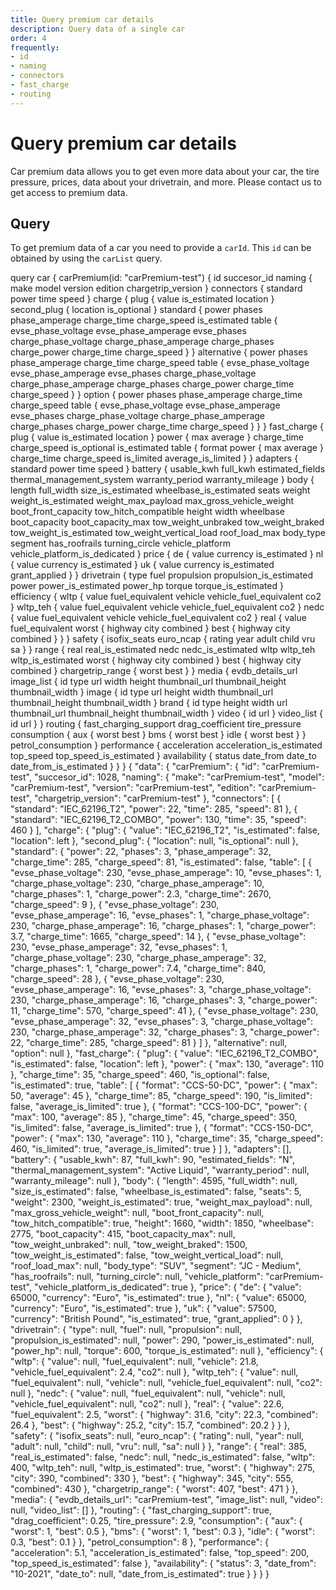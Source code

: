 ```yaml
---
title: Query premium car details
description: Query data of a single car
order: 4
frequently:
- id
- naming
- connectors
- fast_charge
- routing
---
```


# Query premium car details <premium />
Car premium data allows you to get even more data about your car, the tire pressure, prices, data about your drivetrain, and more. Please <cta action='smallchat'>contact us</cta> to get access to premium data. 

## Query
To get premium data of a car you need to provide a `carId`. This `id` can be obtained by using the `carList` query.

<schema name="carPremium" :frequent="frequently"></schema>

<response error="carPremium"></response>

<playground>
<code-block lang="graphql" type="query">	
query car {
  carPremium(id: "carPremium-test") {
    id
    succesor_id
    naming {
      make
      model
      version
      edition
      chargetrip_version
    }
    connectors {
      standard
      power
      time
      speed
    }
    charge {
      plug {
        value
        is_estimated
        location
      }
      second_plug {
        location
        is_optional
      }
      standard {
        power
        phases
        phase_amperage
        charge_time
        charge_speed
        is_estimated
        table {
          evse_phase_voltage
          evse_phase_amperage
          evse_phases
          charge_phase_voltage
          charge_phase_amperage
          charge_phases
          charge_power
          charge_time
          charge_speed
        }
      }
      alternative {
        power
        phases
        phase_amperage
        charge_time
        charge_speed
        table {
          evse_phase_voltage
          evse_phase_amperage
          evse_phases
          charge_phase_voltage
          charge_phase_amperage
          charge_phases
          charge_power
          charge_time
          charge_speed
        }
      }
      option {
        power
        phases
        phase_amperage
        charge_time
        charge_speed
        table {
          evse_phase_voltage
          evse_phase_amperage
          evse_phases
          charge_phase_voltage
          charge_phase_amperage
          charge_phases
          charge_power
          charge_time
          charge_speed
        }
      }
    }
    fast_charge {
      plug {
        value
        is_estimated
        location
      }
      power {
        max
        average
      }
      charge_time
      charge_speed
      is_optional
      is_estimated
      table {
        format
        power {
          max
          average
        }
        charge_time
        charge_speed
        is_limited
        average_is_limited
      }
    }
    adapters {
      standard
      power
      time
      speed
    }
    battery {
      usable_kwh
      full_kwh
      estimated_fields
      thermal_management_system
      warranty_period
      warranty_mileage
    }
    body {
      length
      full_width
      size_is_estimated
      wheelbase_is_estimated
      seats
      weight
      weight_is_estimated
      weight_max_payload
      max_gross_vehicle_weight
      boot_front_capacity
      tow_hitch_compatible
      height
      width
      wheelbase
      boot_capacity
      boot_capacity_max
      tow_weight_unbraked
      tow_weight_braked
      tow_weight_is_estimated
      tow_weight_vertical_load
      roof_load_max
      body_type
      segment
      has_roofrails
      turning_circle
      vehicle_platform
      vehicle_platform_is_dedicated
    }
    price {
      de {
        value
        currency
        is_estimated
      }
      nl {
        value
        currency
        is_estimated
      }
      uk {
        value
        currency
        is_estimated
        grant_applied
      }
    }
    drivetrain {
      type
      fuel
      propulsion
      propulsion_is_estimated
      power
      power_is_estimated
      power_hp
      torque
      torque_is_estimated
    }
    efficiency {
      wltp {
        value
        fuel_equivalent
        vehicle
        vehicle_fuel_equivalent
        co2
      }
      wltp_teh {
        value
        fuel_equivalent
        vehicle
        vehicle_fuel_equivalent
        co2
      }
      nedc {
        value
        fuel_equivalent
        vehicle
        vehicle_fuel_equivalent
        co2
      }
      real {
        value
        fuel_equivalent
        worst {
          highway
          city
          combined
        }
        best {
          highway
          city
          combined
        }
      }
    }
    safety {
      isofix_seats
      euro_ncap {
        rating
        year
        adult
        child
        vru
        sa
      }
    }
    range {
      real
      real_is_estimated
      nedc
      nedc_is_estimated
      wltp
      wltp_teh
      wltp_is_estimated
      worst {
        highway
        city
        combined
      }
      best {
        highway
        city
        combined
      }
      chargetrip_range {
        worst
        best
      }
    }
    media {
      evdb_details_url
      image_list {
        id
        type
        url
        width
        height
        thumbnail_url
        thumbnail_height
        thumbnail_width
      }
      image {
        id
        type
        url
        height
        width
        thumbnail_url
        thumbnail_height
        thumbnail_width
      }
      brand {
        id
        type
        height
        width
        url
        thumbnail_url
        thumbnail_height
        thumbnail_width
      }
      video {
        id
        url
      }
      video_list {
        id
        url
      }
    }
    routing {
      fast_charging_support
      drag_coefficient
      tire_pressure
      consumption {
        aux {
          worst
          best
        }
        bms {
          worst
          best
        }
        idle {
          worst
          best
        }
      }
      petrol_consumption
    }
    performance {
      acceleration
      acceleration_is_estimated
      top_speed
      top_speed_is_estimated
    }
    availability {
      status
      date_from
      date_to
      date_from_is_estimated
    }
  }
}
</code-block>

<code-block lang="json" type="response">
{
  "data": {
    "carPremium": {
      "id": "carPremium-test",
      "succesor_id": 1028,
      "naming": {
        "make": "carPremium-test",
        "model": "carPremium-test",
        "version": "carPremium-test",
        "edition": "carPremium-test",
        "chargetrip_version": "carPremium-test"
      },
      "connectors": [
        {
          "standard": "IEC_62196_T2",
          "power": 22,
          "time": 285,
          "speed": 81
        },
        {
          "standard": "IEC_62196_T2_COMBO",
          "power": 130,
          "time": 35,
          "speed": 460
        }
      ],
      "charge": {
        "plug": {
          "value": "IEC_62196_T2",
          "is_estimated": false,
          "location": left
        },
        "second_plug": {
          "location": null,
          "is_optional": null
        },
        "standard": {
          "power": 22,
          "phases": 3,
          "phase_amperage": 32,
          "charge_time": 285,
          "charge_speed": 81,
          "is_estimated": false,
          "table": [
            {
              "evse_phase_voltage": 230,
              "evse_phase_amperage": 10,
              "evse_phases": 1,
              "charge_phase_voltage": 230,
              "charge_phase_amperage": 10,
              "charge_phases": 1,
              "charge_power": 2.3,
              "charge_time": 2670,
              "charge_speed": 9
            },
            {
              "evse_phase_voltage": 230,
              "evse_phase_amperage": 16,
              "evse_phases": 1,
              "charge_phase_voltage": 230,
              "charge_phase_amperage": 16,
              "charge_phases": 1,
              "charge_power": 3.7,
              "charge_time": 1665,
              "charge_speed": 14
            },
            {
              "evse_phase_voltage": 230,
              "evse_phase_amperage": 32,
              "evse_phases": 1,
              "charge_phase_voltage": 230,
              "charge_phase_amperage": 32,
              "charge_phases": 1,
              "charge_power": 7.4,
              "charge_time": 840,
              "charge_speed": 28
            },
            {
              "evse_phase_voltage": 230,
              "evse_phase_amperage": 16,
              "evse_phases": 3,
              "charge_phase_voltage": 230,
              "charge_phase_amperage": 16,
              "charge_phases": 3,
              "charge_power": 11,
              "charge_time": 570,
              "charge_speed": 41
            },
            {
              "evse_phase_voltage": 230,
              "evse_phase_amperage": 32,
              "evse_phases": 3,
              "charge_phase_voltage": 230,
              "charge_phase_amperage": 32,
              "charge_phases": 3,
              "charge_power": 22,
              "charge_time": 285,
              "charge_speed": 81
            }
          ]
        },
        "alternative": null,
        "option": null
      },
      "fast_charge": {
        "plug": {
          "value": "IEC_62196_T2_COMBO",
          "is_estimated": false,
          "location": left
        },
        "power": {
          "max": 130,
          "average": 110
        },
        "charge_time": 35,
        "charge_speed": 460,
        "is_optional": false,
        "is_estimated": true,
        "table": [
          {
            "format": "CCS-50-DC",
            "power": {
              "max": 50,
              "average": 45
            },
            "charge_time": 85,
            "charge_speed": 190,
            "is_limited": false,
            "average_is_limited": true
          },
          {
            "format": "CCS-100-DC",
            "power": {
              "max": 100,
              "average": 85
            },
            "charge_time": 45,
            "charge_speed": 350,
            "is_limited": false,
            "average_is_limited": true
          },
          {
            "format": "CCS-150-DC",
            "power": {
              "max": 130,
              "average": 110
            },
            "charge_time": 35,
            "charge_speed": 460,
            "is_limited": true,
            "average_is_limited": true
          }
        ]
      },
      "adapters": [],
      "battery": {
        "usable_kwh": 87,
        "full_kwh": 90,
        "estimated_fields": "N",
        "thermal_management_system": "Active Liquid",
        "warranty_period": null,
        "warranty_mileage": null
      },
      "body": {
        "length": 4595,
        "full_width": null,
        "size_is_estimated": false,
        "wheelbase_is_estimated": false,
        "seats": 5,
        "weight": 2300,
        "weight_is_estimated": true,
        "weight_max_payload": null,
        "max_gross_vehicle_weight": null,
        "boot_front_capacity": null,
        "tow_hitch_compatible": true,
        "height": 1660,
        "width": 1850,
        "wheelbase": 2775,
        "boot_capacity": 415,
        "boot_capacity_max": null,
        "tow_weight_unbraked": null,
        "tow_weight_braked": 1500,
        "tow_weight_is_estimated": false,
        "tow_weight_vertical_load": null,
        "roof_load_max": null,
        "body_type": "SUV",
        "segment": "JC - Medium",
        "has_roofrails": null,
        "turning_circle": null,
        "vehicle_platform": "carPremium-test",
        "vehicle_platform_is_dedicated": true
      },
      "price": {
        "de": {
          "value": 65000,
          "currency": "Euro",
          "is_estimated": true
        },
        "nl": {
          "value": 65000,
          "currency": "Euro",
          "is_estimated": true
        },
        "uk": {
          "value": 57500,
          "currency": "British Pound",
          "is_estimated": true,
          "grant_applied": 0
        }
      },
      "drivetrain": {
        "type": null,
        "fuel": null,
        "propulsion": null,
        "propulsion_is_estimated": null,
        "power": 290,
        "power_is_estimated": null,
        "power_hp": null,
        "torque": 600,
        "torque_is_estimated": null
      },
      "efficiency": {
        "wltp": {
          "value": null,
          "fuel_equivalent": null,
          "vehicle": 21.8,
          "vehicle_fuel_equivalent": 2.4,
          "co2": null
        },
        "wltp_teh": {
          "value": null,
          "fuel_equivalent": null,
          "vehicle": null,
          "vehicle_fuel_equivalent": null,
          "co2": null
        },
        "nedc": {
          "value": null,
          "fuel_equivalent": null,
          "vehicle": null,
          "vehicle_fuel_equivalent": null,
          "co2": null
        },
        "real": {
          "value": 22.6,
          "fuel_equivalent": 2.5,
          "worst": {
            "highway": 31.6,
            "city": 22.3,
            "combined": 26.4
          },
          "best": {
            "highway": 25.2,
            "city": 15.7,
            "combined": 20.2
          }
        }
      },
      "safety": {
        "isofix_seats": null,
        "euro_ncap": {
          "rating": null,
          "year": null,
          "adult": null,
          "child": null,
          "vru": null,
          "sa": null
        }
      },
      "range": {
        "real": 385,
        "real_is_estimated": false,
        "nedc": null,
        "nedc_is_estimated": false,
        "wltp": 400,
        "wltp_teh": null,
        "wltp_is_estimated": true,
        "worst": {
          "highway": 275,
          "city": 390,
          "combined": 330
        },
        "best": {
          "highway": 345,
          "city": 555,
          "combined": 430
        },
        "chargetrip_range": {
          "worst": 407,
          "best": 471
        }
      },
      "media": {
        "evdb_details_url": "carPremium-test",
        "image_list": null,
        "video": null,
        "video_list": []
      },
      "routing": {
        "fast_charging_support": true,
        "drag_coefficient": 0.25,
        "tire_pressure": 2.9,
        "consumption": {
          "aux": {
            "worst": 1,
            "best": 0.5
          },
          "bms": {
            "worst": 1,
            "best": 0.3
          },
          "idle": {
            "worst": 0.3,
            "best": 0.1
          }
        },
        "petrol_consumption": 8
      },
      "performance": {
        "acceleration": 5.1,
        "acceleration_is_estimated": false,
        "top_speed": 200,
        "top_speed_is_estimated": false
      },
      "availability": {
        "status": 3,
        "date_from": "10-2021",
        "date_to": null,
        "date_from_is_estimated": true
      }
    }
  }
}
</code-block>
</playground>

